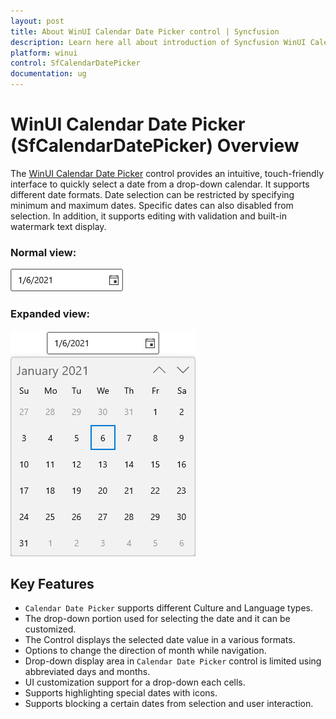 ```yaml
---
layout: post
title: About WinUI Calendar Date Picker control | Syncfusion
description: Learn here all about introduction of Syncfusion WinUI Calendar Date Picker (SfCalendarDatePicker) control, its features, and more. 
platform: winui
control: SfCalendarDatePicker
documentation: ug
---
```


# WinUI Calendar Date Picker (SfCalendarDatePicker) Overview

The [WinUI Calendar Date Picker](https://www.syncfusion.com/winui-controls/calendar-datepicker) control provides an intuitive, touch-friendly interface to quickly select a date from a drop-down calendar. It supports different date formats. Date selection can be restricted by specifying minimum and maximum dates. Specific dates can also disabled from selection. In addition, it supports editing with validation and built-in watermark text display.

### Normal view:

![WinUI CalendarDatePicker with Normal View](Getting-Started_images/winui-calendar-datepicker-normal-view.png)

### Expanded view:

![WinUI CalendarDatePicker with Dropdown View](Getting-Started_images/winui-calendar-datepicker-dropdown-view.png)

## Key Features

* `Calendar Date Picker` supports different Culture and Language types.
* The drop-down portion used for selecting the date and it can be customized.
* The Control displays the selected date value in a various formats.
* Options to change the direction of month while navigation.
* Drop-down display area in `Calendar Date Picker` control is limited using abbreviated days and months.
* UI customization support for a drop-down each cells.
* Supports highlighting special dates with icons.
* Supports blocking a certain dates from selection and user interaction.